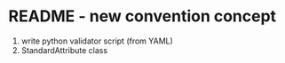 # README - new convention concept

1. write python validator script (from YAML)
2. StandardAttribute class